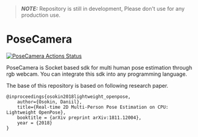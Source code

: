 > **_NOTE:_**  Repository is still in development, Please don't use for any production use.

# PoseCamera
[![PoseCamera Actions Status](https://github.com/Wonder-Tree/PoseCamera/workflows/ci/badge.svg)](https://github.com/Wonder-Tree/PoseCamera/actions)

PoseCamera is Socket based sdk for multi human pose estimation through rgb webcam. You can integrate this sdk into any programming language. 

The base of this repository is based on following research paper.
```
@inproceedings{osokin2018lightweight_openpose,
    author={Osokin, Daniil},
    title={Real-time 2D Multi-Person Pose Estimation on CPU: Lightweight OpenPose},
    booktitle = {arXiv preprint arXiv:1811.12004},
    year = {2018}
}
```